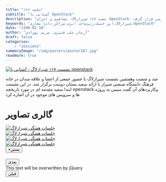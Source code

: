 ```yaml
---
title: "جلسه ۱۶۷"
subtitle: "آشنایی با OpenStack"
description: "نشست ۱۶۷ شیرازلاگ- مفاهیم و اجزای OpenStack، پروژه ها و سرویس های قابل ارايه آن مورد بحث و بررسی قرار گرفت."
keywords: "شیرازلاگ،اپن استک،زیرساخت ابری،مراکز داده مجازی،OpenStack"
date: "1398-02-18"
author: "آرمان علی قنبری, مریم بهزادی"
draft: false
categories:
    - "sessions"
summaryImage: "/img/posters/poster167.jpg"
readmore: true
---
```

[![نشست ۱۶۷ شیرازلاگ - آشنایی با openstack](/img/posters/poster167.jpg)](/img/posters/poster167.jpg)


صد و شصت وهفتمین نشست شیرازلاگ با حضور جمعی از اعضا و علاقه مندان در خانه فرهنگ دانشگاه صنعتی شیراز با ارائه  سعید بستان دوست برگزار شد.‍‍ در این نشست ابتدا سعید مقدمه ای در مورد تاریخچه openstack وکاربردهای آن گفت سپس به پروژه ها و سرویس های موجود در آن اشاره کرد.

<div class="row">
    <div class="col-lg-12">
        <h1 class="page-header">گالری تصاویر</h1>    
            <div class="col-lg-4 col-md-4 col-xs-6 thumb">
            <a class="thumbnail" href="#" data-image-id="" data-toggle="modal" data-title="نشست هفتگی شیرازلاگ با حضور جمعی از دوستان" data-caption="" data-image="/img/a.29.jpg" data-target="#image-gallery">
              <img class="img-responsive" src="/img/a.29.jpg"
              alt="جلسات هفتگی شیرازلاگ">
            </a>
        </div>
            <div class="col-lg-4 col-md-4 col-xs-6 thumb">
            <a class="thumbnail" href="#" data-image-id="" data-toggle="modal" data-title="نشست هفتگی شیرازلاگ با حضور جمعی از دوستان" data-caption="" data-image="/img/a.30.jpg" data-target="#image-gallery">
                <img class="img-responsive" src="/img/a.30.jpg"
                alt="جلسات هفتگی شیرازلاگ">
            </a>
        </div>
            <div class="col-lg-4 col-md-4 col-xs-6 thumb">
            <a class="thumbnail" href="#" data-image-id="" data-toggle="modal" data-title="نشست هفتگی شیرازلاگ با حضور جمعی از دوستان" data-caption="" data-image="/img/a.31.jpg" data-target="#image-gallery">
                <img class="img-responsive" src="/img/a.31.jpg"
                alt="جلسات هفتگی شیرازلاگ">
            </a>
    </div>
     <div class="col-lg-4 col-md-4 col-xs-6 thumb">
            <a class="thumbnail" href="#" data-image-id="" data-toggle="modal" data-title="نشست هفتگی شیرازلاگ با حضور جمعی از دوستان" data-caption="" data-image="/img/a.36.jpg" data-target="#image-gallery">
                <img class="img-responsive" src="/img/a.36.jpg"
                alt="جلسات هفتگی شیرازلاگ">
            </a>
        </div>
<div class="modal fade" id="image-gallery" tabindex="-1" role="dialog" aria-
 aria-labelledby="myModalLabel" aria-hidden="true">
    <div class="modal-dialog">
        <div class="modal-content">
            <div class="modal-header">
                <button type="button" class="close" data-dismiss="modal"><span aria-hidden="true">×</span><span class="sr-only">بستن</span></button>
                <h4 class="modal-title" id="image-gallery-title"></h4>
            </div>
            <div class="modal-body">
                <img id="image-gallery-image" class="img-responsive" src="">
            </div>
            <div class="modal-footer">
                <div class="col-md-2">
                    <button type="button" class="btn btn-primary" id="show-previous-image">بعدی</button>
                </div>
                <div class="col-md-8 text-justify" id="image-gallery-caption">
                    This text will be overwritten by jQuery
                </div>
                <div class="col-md-2">
                    <button type="button" id="show-next-image" class="btn btn-default">قبلی</button>
                </div>
            </div>
        </div>
    </div>
</div>
</div>
